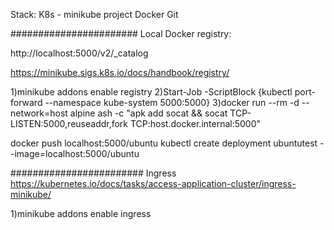 Stack:
K8s - minikube project
Docker
Git

#######################
Local Docker registry:


http://localhost:5000/v2/_catalog

https://minikube.sigs.k8s.io/docs/handbook/registry/

1)minikube addons enable registry
2)Start-Job -ScriptBlock {kubectl port-forward --namespace kube-system <registry name> 5000:5000}
3)docker run --rm -d --network=host alpine ash -c "apk add socat && socat TCP-LISTEN:5000,reuseaddr,fork TCP:host.docker.internal:5000"

docker push localhost:5000/ubuntu
kubectl create deployment ubuntutest --image=localhost:5000/ubuntu


########################
Ingress
https://kubernetes.io/docs/tasks/access-application-cluster/ingress-minikube/

1)minikube addons enable ingress